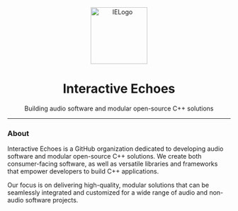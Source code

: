 <div align="center">
  <picture>
    <source media="(prefers-color-scheme: light)" srcset="https://github.com/mozahzah/IECore/raw/master/Resources/IE-Brand-Kit/IE-Logo-Alt-NoBg.png">
    <source media="(prefers-color-scheme: dark)" srcset="https://github.com/mozahzah/IECore/raw/master/Resources/IE-Brand-Kit/IE-Logo-NoBg.png">
  <img alt="IELogo" src="https://github.com/mozahzah/IECore/raw/master/Resources/IE-Brand-Kit/IE-Logo-NoBg.png" width="128">
  </picture>
</div>

<div align="center">
  <h1>
    Interactive Echoes
  </h1>
  <p>Building audio software and modular open-source C++ solutions</p>
</div>

---
### About
Interactive Echoes is a GitHub organization dedicated to developing audio software and modular open-source C++ solutions. We create both consumer-facing software, as well as versatile libraries and frameworks that empower developers to build C++ applications.  

Our focus is on delivering high-quality, modular solutions that can be seamlessly integrated and customized for a wide range of audio and non-audio software projects.

